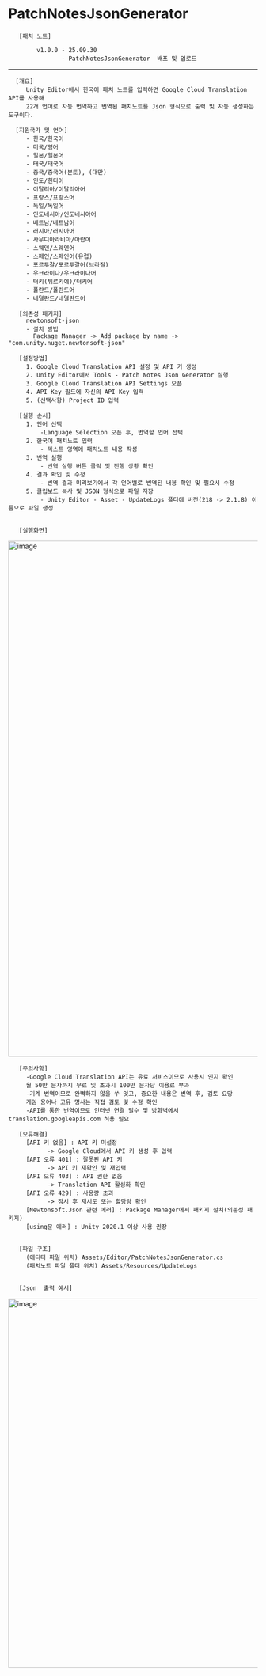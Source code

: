 # PatchNotesJsonGenerator
 
       [패치 노트]

            v1.0.0 - 25.09.30
                   - PatchNotesJsonGenerator  배포 및 업로드

-------------------------------------------------------------------------------------
      
      [개요]
         Unity Editor에서 한국어 패치 노트를 입력하면 Google Cloud Translation API를 사용해 
         22개 언어로 자동 번역하고 번역된 패치노트를 Json 형식으로 출력 및 자동 생성하는 도구이다.

      [지원국가 및 언어]
         - 한국/한국어
         - 미국/영어
         - 일본/일본어
         - 태국/태국어
         - 중국/중국어(본토), (대만)
         - 인도/힌디어
         - 이탈리아/이탈리아어
         - 프랑스/프랑스어
         - 독일/독일어
         - 인도네시아/인도네시아어
         - 베트남/베트남어
         - 러시아/러시아어
         - 사우디아라비아/아랍어
         - 스웨덴/스웨덴어
         - 스페인/스페인어(유럽)
         - 포르투갈/포르투갈어(브라질)
         - 우크라이나/우크라이나어
         - 터키(튀르키예)/터키어
         - 폴란드/폴란드어
         - 네덜란드/네덜란드어

       [의존성 패키지]
         newtonsoft-json
         - 설치 방법
           Package Manager -> Add package by name -> "com.unity.nuget.newtonsoft-json"

       [설정방법]
         1. Google Cloud Translation API 설정 및 API 키 생성
         2. Unity Editor에서 Tools - Patch Notes Json Generator 실행
         3. Google Cloud Translation API Settings 오픈
         4. API Key 필드에 자신의 API Key 입력
         5. (선택사항) Project ID 입력
    
       [실행 순서]
         1. 언어 선택
             -Language Selection 오픈 후, 번역할 언어 선택
         2. 한국어 패치노트 입력
             - 텍스트 영역에 패치노트 내용 작성
         3. 번역 실행
             - 번역 실행 버튼 클릭 및 진행 상황 확인
         4. 결과 확인 및 수정
             - 번역 결과 미리보기에서 각 언어별로 번역된 내용 확인 및 필요시 수정
         5. 클립보드 복사 및 JSON 형식으로 파일 저장
             - Unity Editor - Asset - UpdateLogs 폴더에 버전(218 -> 2.1.8) 이름으로 파일 생성


       [실행화면]
   <img width="1307" height="1043" alt="image" src="https://github.com/user-attachments/assets/ba81b410-2f61-4e93-a6be-4e54963d7a14" /> 


       [주의사항]
         -Google Cloud Translation API는 유료 서비스이므로 사용시 인지 확인
         월 50만 문자까지 무료 및 초과시 100만 문자당 이용료 부과
         -기계 번역이므로 완벽하지 않을 쑤 잇고, 중요한 내용은 변역 후, 검토 요망
         게임 용어나 고유 명사는 직접 검토 및 수정 확인
         -API를 통한 번역이므로 인터넷 연결 필수 및 방화벽에서 translation.googleapis.com 허용 필요

       [오류해결]
         [API 키 없음] : API 키 미설정
               -> Google Cloud에서 API 키 생성 후 입력
         [API 오류 401] : 잘못된 API 키
               -> API 키 재확인 및 재입력
         [API 오류 403] : API 권한 없음
               -> Translation API 활성화 확인
         [API 오류 429] : 사용량 초과
               -> 잠시 후 재시도 또는 할당량 확인
         [Newtonsoft.Json 관련 에러] : Package Manager에서 패키지 설치(의존성 패키지)
         [using문 에러] : Unity 2020.1 이상 사용 권장


       [파일 구조]
         (에디터 파일 위치) Assets/Editor/PatchNotesJsonGenerator.cs
         (패치노트 파일 폴더 위치) Assets/Resources/UpdateLogs
    

       [Json  출력 예시]
 <img width="1191" height="747" alt="image" src="https://github.com/user-attachments/assets/92eb2424-dd6a-4468-a5f2-ecb3d625400e" />


    
    
    

  
    
